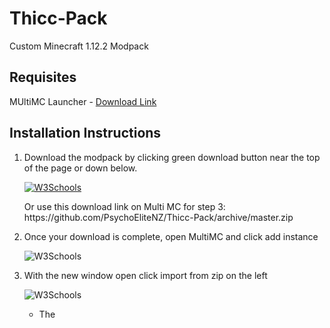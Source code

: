 # Thicc-Pack
Custom Minecraft 1.12.2 Modpack
## Requisites
MUltiMC Launcher - [Download Link](https://multimc.org/#Download)

## Installation Instructions
1. Download the modpack by clicking green download button near the top of the page or down below.
    <p><a href="https://github.com/PsychoEliteNZ/Thicc-Pack/archive/master.zip"><img border="0" alt="W3Schools" src="https://i.imgur.com/OWChfrV.png"></a></p>
    Or use this download link on Multi MC for step 3: https://github.com/PsychoEliteNZ/Thicc-Pack/archive/master.zip



2. Once your download is complete, open MultiMC and click add instance
    <p><img border="0" alt="W3Schools" src="https://i.imgur.com/BSbmFue.png"></p>

3. With the new window open click import from zip on the left
    </p><img border="0" alt="W3Schools" src="https://i.imgur.com/7whuSr7.png"></p>
    
    * The
